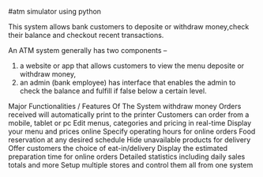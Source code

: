 #atm simulator using python

This system allows bank customers to deposite or withdraw money,check their balance and checkout recent transactions. 

An ATM system generally has two components – 

1. a website or app that allows customers to view the menu deposite or withdraw money, 
2. an admin (bank employee) has interface that enables the admin to check the balance and fulfill if false below a certain level.


Major Functionalities / Features Of The System
withdraw money
Orders received will automatically print to the printer
Customers can order from a mobile, tablet or pc
Edit menus, categories and pricing in real-time
Display your menu and prices online
Specify operating hours for online orders
Food reservation at any desired schedule
Hide unavailable products for delivery
Offer customers the choice of eat-in/delivery
Display the estimated preparation time for online orders
Detailed statistics including daily sales totals and more
Setup multiple stores and control them all from one system